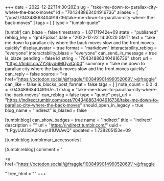 +++
date = 2022-12-22T14:30:20Z
slug = "take-me-down-to-parallax-city-where-the-back-moves"
id = "704348863404916736"
aliases = [ "/post/704348863404916736/take-me-down-to-parallax-city-where-the-back-moves" ]
tags = [ ]
type = "tumblr-quote"

[tumblr]
can_blaze = false
timestamp = 1.67171942e+09
state = "published"
reblog_key = "qmLFp3ss"
date = "2022-12-22 14:30:20 GMT"
text = "take me down to parallax city where the back moves slow and the front moves quickly"
display_avatar = true
format = "markdown"
interactability_reblog = "everyone"
interactability_blaze = "everyone"
can_send_in_message = true
is_blaze_pending = false
id_string = "704348863404916736"
short_url = "https://tmblr.co/ZY3jbyd6MOyvCq00"
summary = "take me down to parallax city where the back moves slow and the front moves quickly"
can_reply = false
source = "<a href=\"https://octodon.social/@fraggle/100849901499052069\">@fraggle</a>"
can_like = false
is_blocks_post_format = false
tags = [ ]
note_count = 0.0
id = 7.043488634049167e+17
slug = "take-me-down-to-parallax-city-where-the-back-moves"
can_reblog = false
type = "quote"
post_url = "https://indirect.tumblr.com/post/704348863404916736/take-me-down-to-parallax-city-where-the-back-moves"
should_open_in_legacy = true
blog_name = "indirect"
is_blazed = false

[tumblr.blog]
can_show_badges = true
name = "indirect"
title = "indirect"
description = ""
url = "https://indirect.tumblr.com/"
uuid = "t:PgyUJU3SA2Klwyt81UWAwQ"
updated = 1.738205153e+09

[tumblr.blog.tumblrmart_accessories]

[tumblr.reblog]
comment = "<p><a href=\"https://octodon.social/@fraggle/100849901499052069\">@fraggle</a></p>"
tree_html = ""
+++
